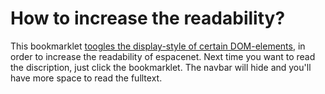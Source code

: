# How to increase the readability?
This bookmarklet [toogles the display-style of certain DOM-elements](https://www.w3schools.com/jsref/met_element_setattribute.asp), in order to increase the readability of espacenet.
Next time you want to read the discription, just click the bookmarklet. The navbar will hide and you'll have more space to read the fulltext.
